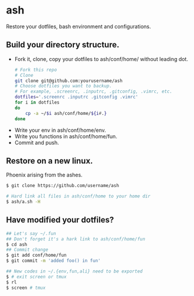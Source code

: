 # ash

Restore your dotfiles, bash environment and configurations.

## Build your directory structure.
* Fork it, clone, copy your dotfiles to ash/conf/home/ without leading dot.
	```bash
    # Fork this repo
    # Clone
    git clone git@github.com:yourusername/ash
	# Choose dotfiles you want to backup.
    # For example, .screenrc, .inputrc, .gitconfig, .vimrc, etc.
    dotfiles='.screenrc .inputrc .gitconfig .vimrc'
	for i in dotfiles
	do
		cp -a ~/$i ash/conf/home/${i#.}
	done
	```
* Write your env in ash/conf/home/env. 
* Write you functions in ash/conf/home/fun.
* Commit and push.

## Restore on a new linux.
Phoenix arising from the ashes.
```bash
$ git clone https://github.com/username/ash

# Hard link all files in ash/conf/home to your home dir
$ ash/a.sh -H
```

## Have modified your dotfiles?
```bash
## Let's say ~/.fun
## Don't forget it's a hark link to ash/conf/home/fun
$ cd ash
## Commit change
$ git add conf/home/fun
$ git commit -m 'added foo() in fun'

## New codes in ~/.{env,fun,ali} need to be exported
$ # exit screen or tmux
$ rl
$ screen # tmux
```
